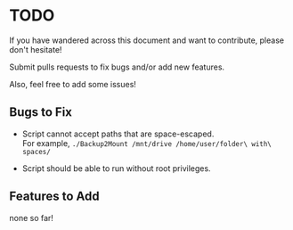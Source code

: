 TODO
====

If you have wandered across this document and want to contribute, please don't
hesitate!

Submit pulls requests to fix bugs and/or add new features.

Also, feel free to add some issues!

Bugs to Fix
-----------
- Script cannot accept paths that are space-escaped.<br>
  For example, `./Backup2Mount /mnt/drive /home/user/folder\ with\ spaces/`

- Script should be able to run without root privileges.

Features to Add
---------------
none so far!
